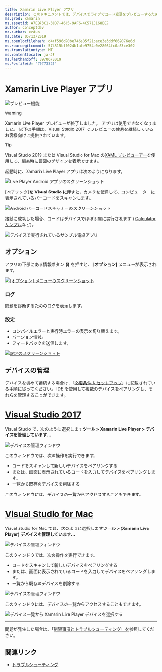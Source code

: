```yaml
---
title: Xamarin Live Player アプリ
description: このドキュメントでは、デバイスでライブでコード変更をプレビューするために使用できる Xamarin Live Player アプリについて説明します。 セットアップ、サンプル、ログ、設定、デバイスの管理などについて説明します。
ms.prod: xamarin
ms.assetid: A7EB73C1-38D7-46C5-9AF6-4C571C168BE7
author: conceptdev
ms.author: crdun
ms.date: 06/13/2019
ms.openlocfilehash: d4cf596d70be746e85f21bace3e5ddf662076e6d
ms.sourcegitcommit: 57f815bf0024b1afe9754c0e28054fc0a53ce302
ms.translationtype: MT
ms.contentlocale: ja-JP
ms.lasthandoff: 09/06/2019
ms.locfileid: "70772325"
---
```

# <a name="xamarin-live-player-app"></a>Xamarin Live Player アプリ

![プレビュー機能](~/media/shared/preview.png)

> [!WARNING]
> Xamarin Live Player プレビューが終了しました。 アプリは使用できなくなりました。 以下の手順は、Visual Studio 2017 でプレビューの使用を継続しているお客様向けに提供されています。

> [!TIP]
> Visual Studio 2019 または Visual Studio for Mac の[XAML プレビューアー](~/xamarin-forms/xaml/xaml-previewer/index.md)を使用して、編集時に画面のデザインを表示できます。

起動時に、Xamarin Live Player アプリは次のようになります。

![Live Player Android アプリのスクリーンショット](player-images/app-android-sml.png)

[ペアリング]**を Visual Studio に**押すと、カメラを使用して、コンピューターに表示されているバーコードをスキャンします。

![Android バーコードスキャナーのスクリーンショット](player-images/scan-android-sml.png)

接続に成功した場合、コードはデバイスでほぼ即座に実行されます ( [Calculator サンプル](https://github.com/xamarin/mobile-samples/tree/master/LivePlayer/BasicCalculator)など)。

![デバイスで実行されているサンプル電卓アプリ](player-images/basic-calculator-sml.png)

## <a name="options"></a>オプション

アプリの下部にある情報ボタン **(i)** を押すと、 **[オプション]** メニューが表示されます。

[![[オプション] メニューのスクリーンショット](player-images/options-sml.png)](player-images/options.png#lightbox)

### <a name="logs"></a>ログ

問題を診断するためのログを表示します。

### <a name="settings"></a>設定

- コンパイルエラーと実行時エラーの表示を切り替えます。
- バージョン情報。
- フィードバックを送信します。

[![設定のスクリーンショット](player-images/settings-sml.png)](player-images/settings.png#lightbox)

## <a name="managing-devices"></a>デバイスの管理

デバイスを初めて接続する場合は、「[必要条件 & セットアップ](~/tools/live-player/install.md)」に記載されている手順に従ってください。 IDE を使用して複数のデバイスをペアリングし、それらを管理することができます。

# <a name="visual-studio-2017tabwindows"></a>[Visual Studio 2017](#tab/windows)

Visual Studio で、次のように選択します**ツール > Xamarin Live Player > デバイスを管理しています...**

![デバイスの管理ウィンドウ](player-images/manage-tools-menu-vs.png)

このウィンドウでは、次の操作を実行できます。

- コードをスキャンして新しいデバイスをペアリングする
- または、画面に表示されているコードを入力してデバイスをペアリングします。
- 一覧から既存のデバイスを削除する

このウィンドウには、デバイスの一覧からアクセスすることもできます。

# <a name="visual-studio-for-mactabmacos"></a>[Visual Studio for Mac](#tab/macos)

Visual studio for Mac では、次のように選択します**ツール > (Xamarin Live Player) デバイスを管理しています...**

![デバイスの管理ウィンドウ](player-images/manage-tools-menu.png)

このウィンドウでは、次の操作を実行できます。

- コードをスキャンして新しいデバイスをペアリングする
- または、画面に表示されているコードを入力してデバイスをペアリングします。
- 一覧から既存のデバイスを削除する

![デバイスの管理ウィンドウ](player-images/manage.png)

このウィンドウには、デバイスの一覧からアクセスすることもできます。

![デバイス一覧から Xamarin Live Player デバイスを選択する](player-images/manage-device-menu.png)

-----

問題が発生した場合は、「[制限事項とトラブルシューティング」を](~/tools/live-player/troubleshooting.md)参照してください。

## <a name="related-links"></a>関連リンク

- [トラブルシューティング](~/tools/live-player/troubleshooting.md)
